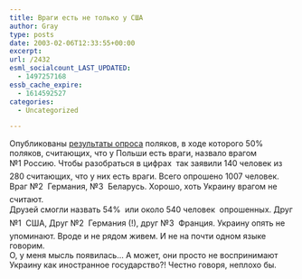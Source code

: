 ```yaml
---
title: Враги есть не только у США
author: Gray
type: posts
date: 2003-02-06T12:33:55+00:00
excerpt:
url: /2432
esml_socialcount_LAST_UPDATED:
  - 1497257168
essb_cache_expire:
  - 1614592527
categories:
  - Uncategorized

---
```








Опубликованы <a href="http://www.obozrevatel.com.ua/news.php?t=3&#038;id=73912" target="_blank">результаты опроса</a> поляков, в&nbsp;ходе которого 50% поляков, считающих, что у&nbsp;Польши есть враги, назвало врагом №1&nbsp;Россию. Чтобы разобраться в&nbsp;цифрах&nbsp;&#151; так заявили 140&nbsp;человек из 280&nbsp;считающих, что у&nbsp;них есть враги. Всего опрошено 1007&nbsp;человек. Враг №2&nbsp;&#151; Германия, №3&nbsp;&#151; Беларусь. Хорошо, хоть Украину врагом не считают.  
Друзей смогли назвать 54%&nbsp;&#151; или около 540&nbsp;человек&nbsp;&#151; опрошенных. Друг №1&nbsp;&#151; США, Друг №2&nbsp;&#151; Германия (!), друг №3&nbsp;&#151; Франция. Украину опять не упоминают. Вроде и&nbsp;не рядом живем. И&nbsp;не на почти одном языке говорим.  
О, у&nbsp;меня мысль появилась&hellip; А&nbsp;может, они просто не воспринимают Украину как иностранное государство?! Честно говоря, неплохо&nbsp;бы.